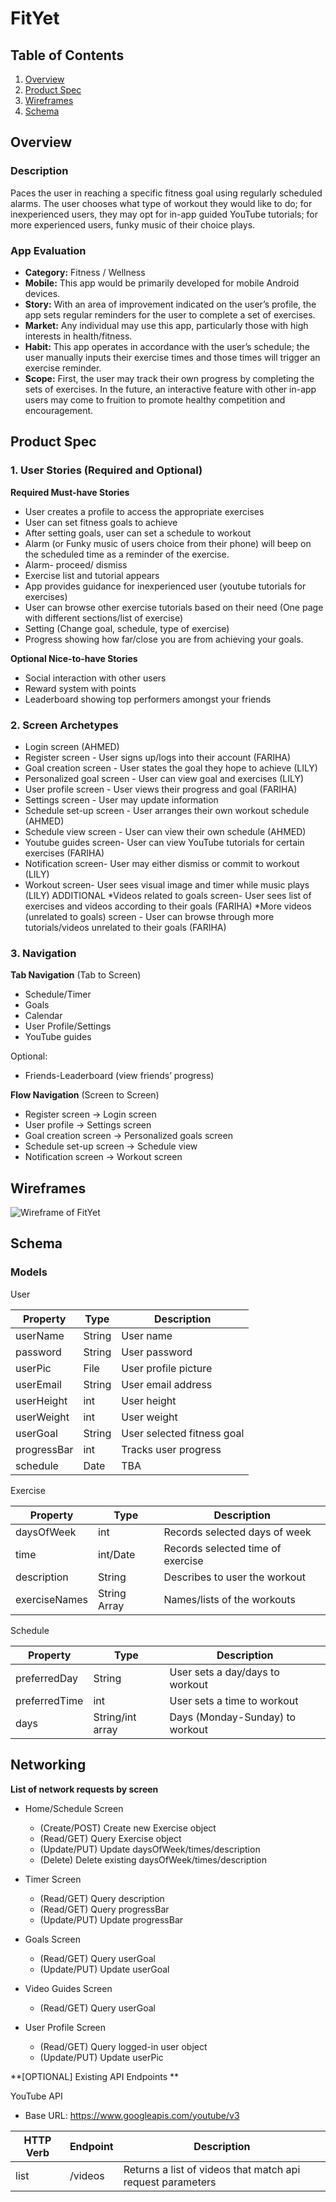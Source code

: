 # FitYet

## Table of Contents
1. [Overview](#Overview)
1. [Product Spec](#Product-Spec)
1. [Wireframes](#Wireframes)
1. [Schema](#Schema)

## Overview
### Description
Paces the user in reaching a specific fitness goal using regularly scheduled alarms. The user chooses what type of workout they would like to do; for inexperienced users, they may opt for in-app guided YouTube tutorials; for more experienced users, funky music of their choice plays. 


### App Evaluation
- **Category:** Fitness / Wellness
- **Mobile:** This app would be primarily developed for mobile Android devices.
- **Story:** With an area of improvement indicated on the user’s profile, the app sets regular reminders for the user to complete a set of exercises.
- **Market:** Any individual may use this app, particularly those with high interests in health/fitness.
- **Habit:** This app operates in accordance with the user’s schedule; the user manually inputs their exercise times and those times will trigger an exercise reminder.
- **Scope:** First, the user may track their own progress by completing the sets of exercises. In the future, an interactive feature with other in-app users may come to fruition to promote healthy competition and encouragement.

## Product Spec
### 1. User Stories (Required and Optional)

**Required Must-have Stories**

* User creates a profile to access the appropriate exercises
* User can set fitness goals to achieve
* After setting goals, user can set a schedule to workout
* Alarm (or Funky music of users choice from their phone) will beep on the scheduled time as a reminder of the exercise.
* Alarm- proceed/ dismiss
* Exercise list and tutorial appears
* App provides guidance for inexperienced user (youtube tutorials for exercises)
* User can browse other exercise tutorials based on their need (One page with different sections/list of exercise)
* Setting (Change goal, schedule, type of exercise)
* Progress showing how far/close you are from achieving your goals.

**Optional Nice-to-have Stories**

* Social interaction with other users
* Reward system with points 
* Leaderboard showing top performers amongst your friends

### 2. Screen Archetypes

* Login screen (AHMED)
* Register screen - User signs up/logs into their account (FARIHA)
* Goal creation screen - User states the goal they hope to achieve (LILY)
* Personalized goal screen - User can view goal and exercises (LILY)
* User profile screen - User views their progress and goal (FARIHA)
* Settings screen - User may update information
* Schedule set-up screen - User arranges their own workout schedule (AHMED)
* Schedule view screen - User can view their own schedule (AHMED)
* Youtube guides screen- User can view YouTube tutorials for certain exercises (FARIHA)
* Notification screen- User may either dismiss or commit to workout (LILY)
* Workout screen- User sees visual image and timer while music plays (LILY)
ADDITIONAL
*Videos related to goals screen- User sees list of exercises and videos according to their goals (FARIHA)
*More videos (unrelated to goals) screen - User can browse through more tutorials/videos unrelated to their goals (FARIHA)

  
### 3. Navigation

**Tab Navigation** (Tab to Screen)

* Schedule/Timer
* Goals
* Calendar
* User Profile/Settings
* YouTube guides


Optional:
* Friends-Leaderboard (view friends’ progress)

**Flow Navigation** (Screen to Screen)
* Register screen -> Login screen
* User profile -> Settings screen
* Goal creation screen -> Personalized goals screen
* Schedule set-up screen -> Schedule view
* Notification screen -> Workout screen


## Wireframes

<img src='wireframe_draft.png' title='Wireframe of FitYet' width='' alt='Wireframe of FitYet' />

## Schema

### Models

User

| Property  | Type  | Description  |
| ------------- | ------------- | ------------- |
| userName  | String  | User name  |
| password  | String  | User password  |
| userPic  | File  | User profile picture  |
| userEmail  | String  | User email address  |
| userHeight  | int  | User height  |
| userWeight  | int  | User weight  |
| userGoal  | String  | User selected fitness goal  |
| progressBar  | int  | Tracks user progress  |
| schedule  | Date  | TBA  |

Exercise

| Property  | Type  | Description  |
| ------------- | ------------- | ------------- |
| daysOfWeek  | int  | Records selected days of week  |
| time  | int/Date  | Records selected time of exercise  |
| description  | String  | Describes to user the workout  |
| exerciseNames  | String Array  | Names/lists of the workouts  |

Schedule

| Property  | Type  | Description  |
| ------------- | ------------- | ------------- |
| preferredDay  | String  | User sets a day/days to workout   |
| preferredTime  | int  | User sets a time to workout   |
| days  | String/int array  | Days (Monday-Sunday) to workout  |

## Networking

**List of network requests by screen**

* Home/Schedule Screen
  * (Create/POST) Create new Exercise object
  * (Read/GET) Query Exercise object
  * (Update/PUT) Update daysOfWeek/times/description
  * (Delete) Delete existing daysOfWeek/times/description

* Timer Screen
  * (Read/GET) Query description
  * (Read/GET) Query progressBar
  * (Update/PUT) Update progressBar

* Goals Screen
  * (Read/GET) Query userGoal
  * (Update/PUT) Update userGoal

* Video Guides Screen
  * (Read/GET) Query userGoal

* User Profile Screen
  * (Read/GET) Query logged-in user object
  * (Update/PUT) Update userPic

**[OPTIONAL] Existing API Endpoints **

YouTube API

* Base URL:  https://www.googleapis.com/youtube/v3

| HTTP Verb  | Endpoint  | Description  |
| ------------- | ------------- | ------------- |
| list  | /videos  | Returns a list of videos that match api request parameters  |
